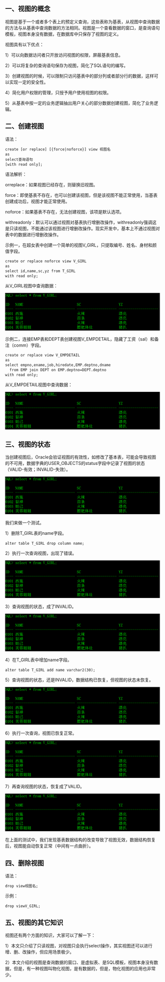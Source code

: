 ## 一、视图的概念

视图是基于一个或者多个表上的预定义查询，这些表称为基表，从视图中查询数据的方法与从基表中查询数据的方法相同。视图是一个查看数据的窗口，是查询语句模板，视图本身没有数据，在数据库中只保存了视图的定义。

视图具有以下优点：

1）可以向数据访问者只开放访问视图的权限，屏蔽基表信息。

2）可以将复杂的查询语句保存为视图，简化了SQL语句的编写。

3）创建视图的时候，可以限制只访问基表中的部分列或者部分行的数据，这样可以实现一定的安全性。

4）简化用户权限的管理，只授予用户使用视图的权限。

5）从基表中按一定的业务逻辑抽出用户关心的部分数据创建视图，简化了业务逻辑。

## 二、创建视图

语法：

```mysql
create [or replace] [{force|noforce}] view 视图名
as
select查询语句
[with read only];
```

语法解析：

orreplace：如果视图已经存在，则替换旧视图。

force：即使基表不存在，也可以创建该视图，但是该视图不能正常使用，当基表创建成功后，视图才能正常使用。

noforce：如果基表不存在，无法创建视图，该项是默认选项。

withreadonly：默认可以通过视图对基表执行增删改操作，withreadonly强调这是只读视图，不能通过该视图进行增删改操作。现实开发中，基本上不通过视图对表中的数据进行增删改操作。

示例一，在超女表中创建一个简单的视图V_GIRL，只提取编号、姓名、身材和颜值字段。

```mysql
create or replace noforce view V_GIRL
as
select id,name,sc,yz from T_GIRL
with read only;
```

从V_GIRL视图中查询数据：

![](./image/18.1.png)

示例二，连接EMP表和DEPT表创建视图V_EMPDETAIL，隐藏了工资（sal）和备注（comm）字段。

```mysql
create or replace view V_EMPDETAIL
as
select empno,ename,job,hiredate,EMP.deptno,dname
  from EMP join DEPT on EMP.deptno=DEPT.deptno
with read only;
```

从V_EMPDETAIL视图中查询数据：

![](./image/18.1.png)

## 三、视图的状态

当创建视图后，Oracle会验证视图的有效性，如修改了基本表，可能会导致视图的不可用，数据字典的USER_OBJECTS的status字段中记录了视图的状态（VALID-有效；INVALID-失效）。

![](./image/18.1.png)

我们来做一个测试。

1）删除T_GIRL表的name字段。

`alter table T_GIRL drop column name;`

2）执行一次查询视图，出现了错误。

![](./image/18.1.png)

3）查询视图的状态，成了INVALID。

![](./image/18.1.png)

4）在T_GIRL表中增加name字段。

`alter table T_GIRL add name varchar2(30);`

5）查询视图的状态，还是INVALID，数据结构已恢复，但视图的状态未恢复。

![](./image/18.1.png)

6）执行一次查询，视图已恢复正常。

![](./image/18.1.png)

7）再查询视图的状态，恢复成了VALID。

![](./image/18.1.png)

在上面的测试中，我们发现基表数据结构的改变导致了视图无效，数据结构恢复后，视图能自动恢复正常（中间有一点曲折）。

## 四、删除视图

语法：

`drop view视图名;`

示例：

`drop viewV_GIRL;`

## 五、视图的其它知识

视图还有两个方面的知识，大家可以了解一下：

1）本文只介绍了只读视图，对视图只会执行select操作，其实视图还可以进行增、删、改操作，但应用场景极少。

2）本文介绍的视图是查询数据的窗口、是虚拟表、是SQL模板，视图本身没有数据，但是，有一种视图叫物化视图，是有数据的，但是，物化视图的应用也非常少。